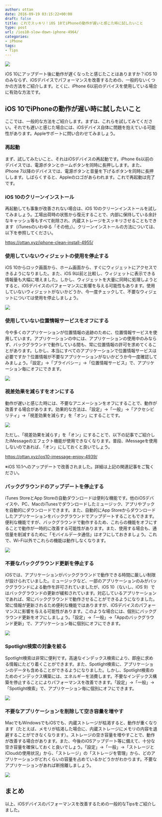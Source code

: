 ```yaml
---
author: ottan
date: 2016-09-19 03:15:22+00:00
draft: false
title: これでスッキリ！iOS 10でiPhoneの動作が遅いと感じた時に試したいこと
type: post
url: /ios10-slow-down-iphone-4964/
categories:
- iPhone
tags:
- Tips
---
```


![](/uploads/2016/09/160919-57df527a6cf20.jpg)






iOS 10にアップデート後に動作が遅くなったと感じたことはありますか？iOS 10のみならず、iOSデバイスでパフォーマンスを改善するための、一般的ないくつかの方法をご紹介します。とくに、iPhone 6以前のデバイスを使用している場合に有効な方法です。





## iOS 10でiPhoneの動作が遅い時に試したいこと





ここでは、一般的な方法をご紹介します。まずは、これらを試してみてください。それでも遅いと感じた場合には、iOSデバイス自体に問題を抱えている可能性があります。Appleサポートに問い合わせてみましょう。





### 再起動





まず、試してみたいこと、それはiOSデバイスの再起動です。iPhone 6s以前のデバイスでは、電源ボタンとホームボタンを同時に長押しします。また、iPhone 7以降のデバイスでは、電源ボタンと音量を下げるボタンを同時に長押しします。しばらくすると、Appleのロゴがあらわれます。これで再起動は完了です。





### iOS 10のクリーンインストール





再起動しても事象が改善されない場合は、iOS 10のクリーンインストールを試してみましょう。工場出荷時の状態から復元することで、内部に保持している余計なキャッシュ等もすべて削除され、内蔵ストレージをスッキリさせることもできます（iTunesのいわゆる「その他」）。クリーンインストールの方法については、以下を参照してください。



https://ottan.xyz/iphone-clean-install-4955/



### 使用していないウィジェットの使用を停止する





iOS 10からロック画面から、ホーム画面から、すぐにウィジェットにアクセスできるようになりました。また、iOS 9以前と比較し、ウィジェットに表示できる情報量も大幅に増えました。しかし、ウィジェットを大量に同時に処理しようとすると、iOSデバイスのパフォーマンスに影響を与える可能性もあります。使用していないウィジェットがないかどうか、今一度チェックして、不要なウィジェットについては使用を停止しましょう。





![](/uploads/2016/09/160919-57df5282a9849.png)






### 使用していない位置情報サービスをオフにする





今や多くのアプリケーションが位置情報の追跡のために、位置情報サービスを使用しています。アプリケーションの中には、アプリケーションの使用中のみならず、バックグラウンドで動作している間も、常に位置情報の許可を求めてくることがあります。しかし、本当にすべてのアプリケーションで位置情報サービスは必要ですか？位置情報が不要なアプリケーションがないかどうか今一度確認してみましょう。「設定」→「プライバシー」→「位置情報サービス」で、アプリケーション毎にオフにできます。





![](/uploads/2016/09/160919-57df5287eaf6e.png)






### 視差効果を減らすをオンにする





動作が遅いと感じた時には、不要なアニメーションをオフにすることで、動作が改善する場合があります。効果的な方法は、「設定」→「一般」→「アクセシビリティ」→「視差効果を減らす」を「オン」にすることです。





![](/uploads/2016/09/160919-57df528caf68b.png)






ただし、「視差効果を減らす」を「オン」にすることで、以下の記事でご紹介したiMessageのエフェクト機能が使用できなくなります。普段、iMessageを使用しないのであれば、「オン」にしておくと良いでしょう。



https://ottan.xyz/ios10-imessage-enjoy-4939/



※iOS 10.1へのアップデートで改善されました。詳細は上記の関連記事をご覧ください。





### バックグラウンドのアップデートを停止する





iTunes StoreとApp Storeの自動ダウンロードは便利な機能です。他のiOSデバイスや、PC、MacのiTunesでダウンロードしたミュージック、アプリやブックを自動的にダウンロードできます。また、自動的にApp Storeからダウンロードしたアプリケーションをバックグラウンドでアップデートすることもできます。便利な機能ですが、バックグラウンドで動作するため、これらの機能をオフにすることで動作が一時的に改善する可能性があります。また、使用する場合も、通信量を削減するために「モバイルデータ通信」はオフにしておきましょう。これで、Wi-Fi以外でこれらの機能は動作しなくなります。





![](/uploads/2016/09/160919-57df5292c2b6f.png)






### 不要なバックグラウンド更新を停止する





iOSでは、アプリケーションがバックグラウンドで動作できる時間に厳しい制限が設けられていました。ミュージックなど、一部のアプリケーションのみがバックグラウンドによる動作を許可されていましたが、iOS 10（ないし、iOS 9）ではバックグラウンドの更新が緩和されています。対応しているアプリケーションであれば、常にバックグラウンドで動作させることができるようになりました。常に情報が更新されるため便利な機能ではありますが、iOSデバイスのパフォーマンスに影響を与える可能性があります。このような場合には、個別にバックグラウンド更新をオフにしましょう。「設定」→「一般」→「Appのバックグラウンド更新」で、アプリケーション毎に個別にオフにできます。





![](/uploads/2016/09/160919-57df529899f61.png)






### Spotlight検索の対象を絞る





Spotlight検索は非常に便利です。高速なインデックス検索により、即座に求める情報にたどり着くことができます。また、Spotlight検索に、アプリケーションのデータも含めることができるようになりました。しかし、Spotlight検索のためのインデックス構築には、エネルギーを消費します。不要なインデックス構築を停止することによりパフォーマンスを改善できます。「設定」→「一般」→「Spotlight検索」で、アプリケーション毎に個別にオフにできます。





![](/uploads/2016/09/160919-57df529f3100c.png)






### 不要なアプリケーションを削除して空き容量を増やす





MacでもWindowsでもiOSでも、内蔵ストレージが枯渇すると、動作が重くなります（たとえば、メモリが枯渇した場合に、内蔵ストレージにメモリの内容を退避することができなくなります）。ストレージの空き容量を増やすことで、動作が改善する場合があります。また、今後のiOSアップデート等に備えて、十分な空き容量を確保しておくと良いでしょう。「設定」→「一般」→「ストレージとiCloudの使用状況」から、「ストレージ」の「ストレージを管理」から、どのアプリケーションがどれくらいの容量を占めているかどうかがわかります。不要なアプリケーションがあれば断捨離しましょう。





![](/uploads/2016/09/160919-57df52a49b37f.png)






## まとめ





以上、iOSデバイスのパフォーマンスを改善するための一般的なTipsをご紹介しました。
